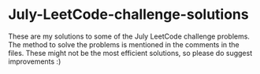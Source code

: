 # July-LeetCode-challenge-solutions
These are my solutions to some of the July LeetCode challenge problems. The method to solve the problems is mentioned in the comments in the files. 
These might not be the most efficient solutions, so please do suggest improvements :) 
